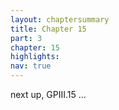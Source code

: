 ```yaml
---
layout: chaptersummary
title: Chapter 15
part: 3
chapter: 15
highlights: 
nav: true
---
```


next up, GPIII.15 ...
